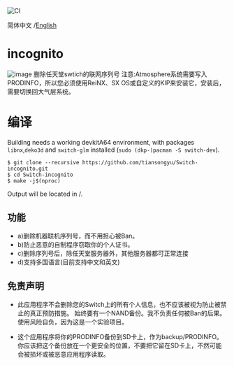 ![CI](https://github.com/tiansongyu/Switch-incognito/workflows/CI/badge.svg)
<div>
  <span>简体中文</span> /<a href=".github/README-English.md">English</a>
</div>

# incognito
![image](https://github.com/tiansongyu/Switch-incognito/blob/master/res/display.jpg)
删除任天堂swtich的联网序列号
注意:Atmosphere系统需要写入PRODINFO，所以您必须使用ReiNX、SX OS或自定义的KIP来安装它，安装后，需要切换回大气层系统。

# 编译
Building needs a working devkitA64 environment, with packages `libnx`,`deko3d` and `switch-glm` installed (`sudo (dkp-)pacman -S switch-dev`).
```
$ git clone --recursive https://github.com/tiansongyu/Switch-incognito.git
$ cd Switch-incognito
$ make -j$(nproc)
```
Output will be located in /.



## 功能
- a)删除机器联机序列号，而不用担心被Ban。
- b)防止恶意的自制程序窃取你的个人证书。
- c)删除序列号后，除任天堂服务器外，其他服务器都可正常连接
- d)支持多国语言(目前支持中文和英文)
## 免责声明
* 此应用程序不会删除您的Switch上的所有个人信息，也不应该被视为防止被禁止的真正预防措施。
始终要有一个NAND备份。我不负责任何被Ban的后果。使用风险自负，因为这是一个实验项目。

* 这个应用程序将你的PRODINFO备份到SD卡上，作为backup/PRODINFO。你应该把这个备份放在一个更安全的位置，不要把它留在SD卡上，不然可能会被损坏或被恶意应用程序读取。
